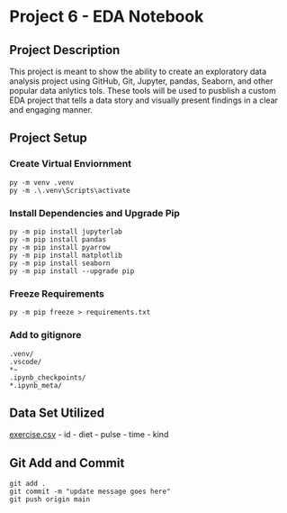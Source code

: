 # Project 6 - EDA Notebook

## Project Description
This project is meant to show the ability to create an exploratory data analysis project using GitHub, Git, Jupyter, pandas, Seaborn, and other popular data anlytics tols. These tools will be used to pusblish a custom EDA project that tells a data story and visually present findings in a clear and engaging manner.

## Project Setup
### Create Virtual Enviornment
``` shell
py -m venv .venv
py -m .\.venv\Scripts\activate
```

### Install Dependencies and Upgrade Pip
``` shell
py -m pip install jupyterlab
py -m pip install pandas
py -m pip install pyarrow
py -m pip install matplotlib
py -m pip install seaborn
py -m pip install --upgrade pip
```

### Freeze Requirements
``` shell
py -m pip freeze > requirements.txt
```

### Add to gitignore
``` shell
.venv/
.vscode/
*~
.ipynb_checkpoints/
*.ipynb_meta/
```

## Data Set Utilized
[exercise.csv](https://github.com/mwaskom/seaborn-data/blob/master/exercise.csv)
    - id
    - diet
    - pulse
    - time
    - kind

## Git Add and Commit
``` shell
git add .
git commit -m "update message goes here"
git push origin main
```